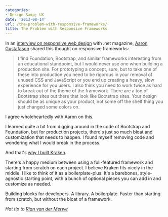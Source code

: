 ```yaml
---
categories:
- Design &amp; UX
date: '2013-08-14'
url: /the-problem-with-responsive-frameworks/
title: The Problem with Responsive Frameworks
---
```


In an <a href="http://www.netmagazine.com/advertorial/responsive-web-design-6-experts-4-questions">interview on responsive web design</a> with .net magazine, <a href="http://aaron-gustafson.com/">Aaron Gustafason</a> shared this thought on responsive frameworks:

<blockquote>I find Foundation, Bootstrap, and similar frameworks interesting from an educational standpoint, but I would never use one when building a production site. For prototyping a concept, sure, but to take one of these into production you need to be rigorous in your removal of unused CSS and JavaScript or you end up creating a heavy, slow experience for you users. I also think you need to work twice as hard to break out of the theme of the framework. There are a ton of Bootstrap sites out there that look like Bootstrap sites. Your design should be as unique as your product, not some off the shelf thing you just changed some colors on.</blockquote>

I agree wholeheartedly with Aaron on this.
<!--more-->
I learned quite a bit from digging around in the code of Bootstrap and Foundation, but for production projects, there's just so much bloat and customization that needs to happen. I found myself removing code and wondering what I would break in the process.

And that's <a href="http://cferdinandi.github.io/kraken/">why I built Kraken</a>.

There's a happy medium between using a full-featured framework and starting from scratch on each project. I believe Kraken fits nicely in the middle. I like to think of it as a boilerplate-plus. It's a barebones, style-agnostic starting point, with a bunch of optional pieces you can add in and customize as needed.

Building blocks for developers. A library. A boilerplate. Faster than starting from scratch, but without the bloat of a framework.

<em>Hat tip to <a href="http://www.elezea.com/2013/08/responsive-frameworks/">Rian van der Merwe</a></em>